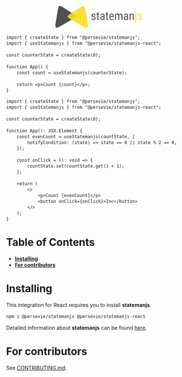 <p align="center">
<img height="60" alt="Statemanjs logo" src="./assets/stateman-js-logo-full.png">
</p>

```tsx
import { createState } from "@persevie/statemanjs";
import { useStatemanjs } from "@persevie/statemanjs-react";

const counterState = createState(0);

function App() {
    const count = useStatemanjs(counterState);

    return <p>Count {count}</p>;
}
```

```tsx
import { createState } from "@persevie/statemanjs";
import { useStatemanjs } from "@persevie/statemanjs-react";

const counterState = createState(0);

function App(): JSX.Element {
    const evenCount = useStatemanjs(countState, {
        notifyCondition: (state) => state == 0 || state % 2 == 0,
    });

    const onClick = (): void => {
        countState.set(countState.get() + 1);
    };

    return (
        <>
            <p>Count {evenCount}</p>
            <button onClick={onClick}>Inc</button>
        </>
    );
}
```

# Table of Contents

<!-- START doctoc generated TOC please keep comment here to allow auto update -->
<!-- DON'T EDIT THIS SECTION, INSTEAD RE-RUN doctoc TO UPDATE -->

- [**Installing**](#installing)
- [**For contributors**](#for-contributors)

<!-- END doctoc generated TOC please keep comment here to allow auto update -->

# **Installing**

This integration for React requires you to install **statemanjs**.

```bash
npm i @persevie/statemanjs @persevie/statemanjs-react
```

Detailed information about **statemanjs** can be found [here](https://github.com/persevie/statemanjs#readme).

# **For contributors**

See [CONTRIBUTING.md](./CONTRIBUTING.md).
